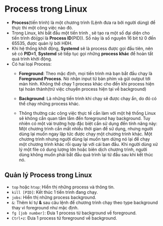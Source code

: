# Process trong Linux

- **Process**(tiến trình) là một chương trình (Lệnh đưa ra bởi người dùng) để thực thi một công việc nào đó. 
- Trong Linux, khi bắt đầu một tiến trình , sẽ tạo ra một số đại diện cho tiến trình đó(gọi là **Process ID**(PID)). Số này là số nguyên 16 bit từ 0 đến 65535, được quản lý bởi HĐH.
- Khi hệ thống khởi động, **Systemd** sẽ là process được gọi đầu tiên, nên sẽ có **PID=1**, **Systemd** sẽ tiếp tục gọi những **process khác** để hoàn tất quá trình khởi động.
- Có hai loại Process:
	- **Foreground**:
		Theo mặc định, mọi tiến trình mà bạn bắt đầu chạy là **Foreground Process**. Nó nhận input từ bàn phím và gửi output tới màn hình. 
		Không thể chạy 1 process khác cho đến khi process hiện tại hoàn thành(trừ việc chuyển process hiện tại về background)
	- **Background**:
		Là những tiến trình khi chạy sẽ được chạy ẩn, do đó có thể chạy những process khác.

	- Thông thường các công việc thực tế cần làm với một hệ thống Linux sẽ không cần quan tấm lắm đến foreground hay background. Tuy nhiên có một vài trường hợp đặc biệt cần sử dụng đến tính năng này:
		Một chương trình cần mất nhiều thời gian để sử dụng, nhưng người dùng lại muốn ngay lập tức được chạy một chương trình khác.
    	Một chương trình nhưng người dùng lại muốn tạm dừng nó lại để chạy một chương trình khác rồi quay lại với cái ban đầu.
    	Khi người dùng xử lý một file có dung lượng lớn hoặc biên dịch chương trình, người dùng không muốn phải bắt đầu quá trình lại từ đầu sau khi kết thúc nó.


## Quản lý Process trong Linux
- `top` hoặc `htop`: Hiển thị những process và thông tin.
- `kill [PID]`: Kết thúc 1 tiến trình đang chạy.
- `jobs`: Hiển thị những process background.
- `&`: Thêm kí tự **&** sau câu lệnh để chương trình chạy theo type background thay vì foreground như mặc định.
- `fg [job number]`: Đưa 1 process từ background về foreground.
- `Ctrl+z`: Đưa 1 process từ foreground về background. 


